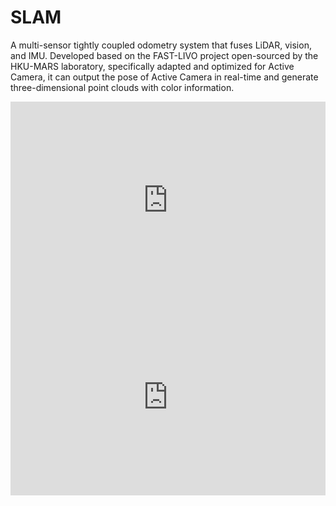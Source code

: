 # SLAM  
A multi-sensor tightly coupled odometry system that fuses LiDAR, vision, and IMU. Developed based on the FAST-LIVO project open-sourced by the HKU-MARS laboratory, specifically adapted and optimized for Active Camera, it can output the pose of Active Camera in real-time and generate three-dimensional point clouds with color information.  
<iframe width="100%" height="315" src="https://cdn.robosense.cn/EM4/%E5%8F%91%E5%B8%83%E4%BC%9A%E5%9B%9E%E9%A1%BE.mp4" frameborder="0" allowfullscreen></iframe>  

<iframe width="100%" height="315" src="https://cdn.robosense.cn/EM4/%E5%8F%91%E5%B8%83%E4%BC%9A%E5%9B%9E%E9%A1%BE.mp4" frameborder="0" allowfullscreen></iframe>  
